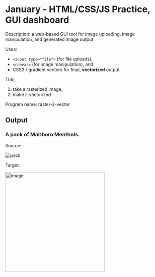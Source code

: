 # January - HTML/CSS/JS Practice, GUI dashboard

Description: a web-based GUI tool for image uploading, image manipulation, and generated image output

Uses:

- `<input type="file">` (for file uploads),
- `<canvas>` (for image manipulation), and
- CSS3 / gradient vectors for final, **vectorized** output

Tldr;

1. take a rasterized image,
2. make it vectorized

Program name: raster-2-vector

## Output

### A pack of Marlboro Menthols.

Source:

![pack](https://github.com/user-attachments/assets/0abb3804-097f-4b9b-bab6-4906969f814e)

Target:

<img width="316" alt="image" src="https://github.com/user-attachments/assets/4867f921-e312-46a6-9028-da27f1535229" />

